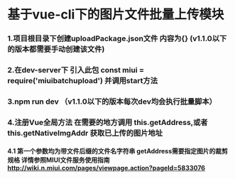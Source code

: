 # 基于vue-cli下的图片文件批量上传模块

### 1.项目根目录下创建uploadPackage.json文件 内容为{} (v1.1.0以下的版本都需要手动创建该文件)
### 2.在dev-server下 引入此包  const miui = require('miuibatchupload')  并调用start方法
### 3.npm run dev （v1.1.0以下的版本每次dev均会执行批量脚本）
### 4.注册Vue全局方法  在需要的地方调用 this.getAddress,或者this.getNativeImgAddr 获取已上传的图片地址
####   4.1 第一个参数均为带文件后缀的文件名字符串 getAddress需要指定图片的裁剪规格 详情参照MIUI文件服务使用指南  http://wiki.n.miui.com/pages/viewpage.action?pageId=5833076
